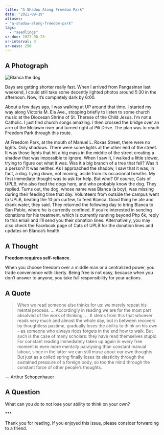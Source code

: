 ```yaml
---
title: "A Shadow Along Freedom Park"
date: "2021-09-19"
aliases:
- "a-shadow-along-freedom-park"
tags:
  - "seedlings"
sr-due: 2022-08-20
sr-interval: 3
sr-ease: 250
---
```

## A Photograph

![Blanca the dog](lilim/images/021/Blanca.jpg)

Days are getting shorter really fast. When I arrived from Pangasinan last weekend, I could still take some decently lighted photos around 5:30 in the afternoon. Now, it’s completely dark by 6:00.

About a few days ago, I was walking at UP around that time. I started my way along Victoria M. Ela Ave., stopping briefly to listen to some church music at the Diocesan Shrine of St. Therese of the Child Jesus. I’m not a Catholic. I just find church songs amazing. I then crossed the bridge over an arm of the Molawin river and turned right at Pili Drive. The plan was to reach Freedom Park through this route.

At Freedom Park, at the mouth of Manuel L. Roxas Street, there were no lights. Only shadows. There were some lights at the other end of the street. It was those lights that hit a big mass in the middle of the street creating a shadow that was impossible to ignore. When I saw it, I walked a little slower, trying to figure out what it was. Was it a big branch of a tree that fell? Was it a person? It was neither. As I approached the shadow, I saw that it was, in fact, a dog. Lying down, not moving, aside from its occasional breaths. My first immediate thought was to ask for help. But who? Of course, Cats of UPLB, who also feed the dogs here, and who probably know the dog. They replied. Turns out, the dog, whose name was Blanca (a boy), was missing during their feeding time that day. Volunteers from outside the campus went to UPLB, beating the 10 pm curfew, to feed Blanca. Good thing he ate and drank water, they said. They returned the following day to bring Blanca to San Pablo, where he is currently confined. If you’re interested in sending donations for his treatment, which is currently running beyond Php 6k, reply to this email and I’ll send you their donation lines. Alternatively, you may also check the Facebook page of Cats of UPLB for the donation lines and updates on Blanca’s health.

## A Thought

**Freedom requires self-reliance.**

When you choose freedom over a middle man or a centralized power, you trade convenience with liberty. Being free is not easy, because when you don’t answer to anyone, you take full responsibility for your actions.

## A Quote

> When we read someone else thinks for us: we merely repeat his mental process. … Accordingly in reading we are for the most part absolved of the work of thinking. … It stems from this that whoever reads very much and almost the whole day, but in between recovers by thoughtless pastime, gradually loses the ability to think on his own – as someone who always rides forgets in the end how to walk. But such is the case of many scholars: they have read themselves stupid. For constant reading immediately taken up again in every free moment is even more mentally paralysing than constant manual labour, since in the latter we can still muse about our own thoughts. But just as a coiled spring finally loses its elasticity through the sustained pressure of a foreign body, so too the mind through the constant force of other people’s thoughts.

— Arthur Schopenhauer

## A Question

What can you do to not lose your ability to think on your own?

\***

Thank you for reading. If you enjoyed this issue, please consider forwarding to a friend.
